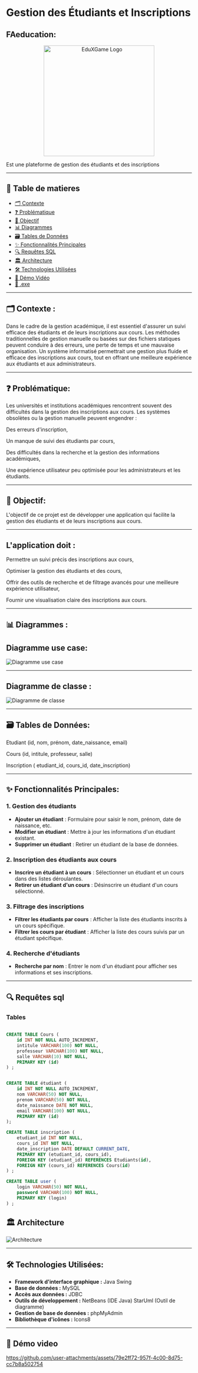 # Gestion des Étudiants et Inscriptions

## FAeducation:
<div align="center">
  <img src="src/gui/images/logo.jpg" width="300" alt="EduXGame Logo">
</div>

Est une plateforme de gestion des étudiants et des inscriptions


---

## 📁 Table de matieres

- [🗂 Contexte](#-Contexte)
- [❓ Problématique](#-Problématique)
- [🎯 Objectif](#-Objectif)
- [📊 Diagrammes](#-Diagrammes)
- [🗃 Tables de Données](#-Tables-de-Données)
- [✨ Fonctionnalités Principales](#-Fonctionnalités-Principales)
- [🔍 Requêtes SQL](#-Requêtes-sql)
- [🏛 Architecture](#-Architecture)
- [🛠 Technologies Utilisées](#-Technologies-Utilisées)
- [🎥 Démo Vidéo](#-Démo-video)
- [📁 .exe](#-.exe)

---

## 🗂 Contexte :

Dans le cadre de la gestion académique, il est essentiel d'assurer un suivi efficace des étudiants et de leurs inscriptions aux cours. Les méthodes traditionnelles de gestion manuelle ou basées sur des fichiers statiques peuvent conduire à des erreurs, une perte de temps et une mauvaise organisation. Un système informatisé permettrait une gestion plus fluide et efficace des inscriptions aux cours, tout en offrant une meilleure expérience aux étudiants et aux administrateurs.

---
## ❓ Problématique:

Les universités et institutions académiques rencontrent souvent des difficultés dans la gestion des inscriptions aux cours. Les systèmes obsolètes ou la gestion manuelle peuvent engendrer :

Des erreurs d'inscription,

Un manque de suivi des étudiants par cours,

Des difficultés dans la recherche et la gestion des informations académiques,

Une expérience utilisateur peu optimisée pour les administrateurs et les étudiants.


---
## 🎯 Objectif:

L'objectif de ce projet est de développer une application qui facilite la gestion des étudiants et de leurs inscriptions aux cours.


---
## L'application doit :

Permettre un suivi précis des inscriptions aux cours,

Optimiser la gestion des étudiants et des cours,

Offrir des outils de recherche et de filtrage avancés pour une meilleure expérience utilisateur,

Fournir une visualisation claire des inscriptions aux cours.

---
## 📊 Diagrammes :

##  Diagramme use case:

![Diagramme use case ](diagrammeArchitectureImages/usaCase.png) 

---
##  Diagramme de classe :

![Diagramme de classe  ](diagrammeArchitectureImages/ClassDiagramme.png) 

---
## 🗃 Tables de Données:

Etudiant (id, nom, prénom, date_naissance, email)

Cours (id, intitule, professeur, salle)

Inscription ( etudiant_id, cours_id, date_inscription)


---
## ✨ Fonctionnalités Principales:

### 1. Gestion des étudiants
- **Ajouter un étudiant** : Formulaire pour saisir le nom, prénom, date de naissance, etc.
- **Modifier un étudiant** : Mettre à jour les informations d'un étudiant existant.
- **Supprimer un étudiant** : Retirer un étudiant de la base de données.

### 2. Inscription des étudiants aux cours
- **Inscrire un étudiant à un cours** : Sélectionner un étudiant et un cours dans des listes déroulantes.
- **Retirer un étudiant d'un cours** : Désinscrire un étudiant d'un cours sélectionné.

### 3. Filtrage des inscriptions
- **Filtrer les étudiants par cours** : Afficher la liste des étudiants inscrits à un cours spécifique.
- **Filtrer les cours par étudiant** : Afficher la liste des cours suivis par un étudiant spécifique.

### 4. Recherche d'étudiants
- **Recherche par nom** : Entrer le nom d'un étudiant pour afficher ses informations et ses inscriptions.


---
##  🔍 Requêtes sql 

### Tables

```sql

CREATE TABLE Cours (
    id INT NOT NULL AUTO_INCREMENT,
    intitule VARCHAR(100) NOT NULL,
    professeur VARCHAR(100) NOT NULL,
    salle VARCHAR(10) NOT NULL,
    PRIMARY KEY (id)
) ;


CREATE TABLE étudiant (
    id INT NOT NULL AUTO_INCREMENT,
    nom VARCHAR(50) NOT NULL,
    prenom VARCHAR(50) NOT NULL,
    date_naissance DATE NOT NULL,
    email VARCHAR(100) NOT NULL,
    PRIMARY KEY (id)
);

CREATE TABLE inscription (
    etudiant_id INT NOT NULL,
    cours_id INT NOT NULL,
    date_inscription DATE DEFAULT CURRENT_DATE,
    PRIMARY KEY (etudiant_id, cours_id),
    FOREIGN KEY (etudiant_id) REFERENCES Etudiants(id),
    FOREIGN KEY (cours_id) REFERENCES Cours(id)
) ;

CREATE TABLE user (
    login VARCHAR(50) NOT NULL,
    password VARCHAR(100) NOT NULL,
    PRIMARY KEY (login)
) ;
```

## 🏛  Architecture

![Architecture  ](diagrammeArchitectureImages/Architecture.png) 

---
## 🛠 Technologies Utilisées:

- **Framework d'interface graphique :** Java Swing
- **Base de données :** MySQL
- **Accès aux données :** JDBC
- **Outils de développement :**
NetBeans (IDE Java)
StarUml (Outil de diagramme)
- **Gestion de base de données :** phpMyAdmin
- **Bibliothèque d'icônes :** Icons8

---

## 🎥 Démo video 
https://github.com/user-attachments/assets/79e2ff72-957f-4c00-8d75-cc7b8a502754
